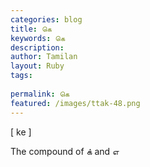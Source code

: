 ```yaml
---
categories: blog
title: கெ
keywords: கெ
description: 
author: Tamilan
layout: Ruby
tags: 
 
permalink: கெ
featured: /images/ttak-48.png
---
```

  
[ ke ]  
  
The compound of க் and எ